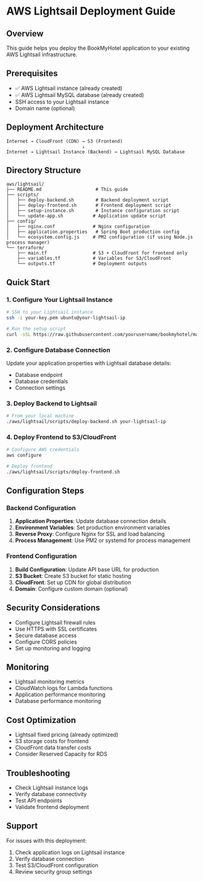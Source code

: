 # AWS Lightsail Deployment Guide

## Overview
This guide helps you deploy the BookMyHotel application to your existing AWS Lightsail infrastructure.

## Prerequisites
- ✅ AWS Lightsail instance (already created)
- ✅ AWS Lightsail MySQL database (already created)
- SSH access to your Lightsail instance
- Domain name (optional)

## Deployment Architecture
```
Internet → CloudFront (CDN) → S3 (Frontend)
                            ↓
Internet → Lightsail Instance (Backend) → Lightsail MySQL Database
```

## Directory Structure
```
aws/lightsail/
├── README.md                    # This guide
├── scripts/
│   ├── deploy-backend.sh        # Backend deployment script
│   ├── deploy-frontend.sh       # Frontend deployment script
│   ├── setup-instance.sh        # Instance configuration script
│   └── update-app.sh           # Application update script
├── config/
│   ├── nginx.conf              # Nginx configuration
│   ├── application.properties   # Spring Boot production config
│   └── ecosystem.config.js     # PM2 configuration (if using Node.js process manager)
└── terraform/
    ├── main.tf                 # S3 + CloudFront for frontend only
    ├── variables.tf            # Variables for S3/CloudFront
    └── outputs.tf              # Deployment outputs
```

## Quick Start

### 1. Configure Your Lightsail Instance
```bash
# SSH to your Lightsail instance
ssh -i your-key.pem ubuntu@your-lightsail-ip

# Run the setup script
curl -sSL https://raw.githubusercontent.com/yourusername/bookmyhotel/main/aws/lightsail/scripts/setup-instance.sh | bash
```

### 2. Configure Database Connection
Update your application properties with Lightsail database details:
- Database endpoint
- Database credentials
- Connection settings

### 3. Deploy Backend to Lightsail
```bash
# From your local machine
./aws/lightsail/scripts/deploy-backend.sh your-lightsail-ip
```

### 4. Deploy Frontend to S3/CloudFront
```bash
# Configure AWS credentials
aws configure

# Deploy frontend
./aws/lightsail/scripts/deploy-frontend.sh
```

## Configuration Steps

### Backend Configuration
1. **Application Properties**: Update database connection details
2. **Environment Variables**: Set production environment variables
3. **Reverse Proxy**: Configure Nginx for SSL and load balancing
4. **Process Management**: Use PM2 or systemd for process management

### Frontend Configuration
1. **Build Configuration**: Update API base URL for production
2. **S3 Bucket**: Create S3 bucket for static hosting
3. **CloudFront**: Set up CDN for global distribution
4. **Domain**: Configure custom domain (optional)

## Security Considerations
- Configure Lightsail firewall rules
- Use HTTPS with SSL certificates
- Secure database access
- Configure CORS policies
- Set up monitoring and logging

## Monitoring
- Lightsail monitoring metrics
- CloudWatch logs for Lambda functions
- Application performance monitoring
- Database performance monitoring

## Cost Optimization
- Lightsail fixed pricing (already optimized)
- S3 storage costs for frontend
- CloudFront data transfer costs
- Consider Reserved Capacity for RDS

## Troubleshooting
- Check Lightsail instance logs
- Verify database connectivity
- Test API endpoints
- Validate frontend deployment

## Support
For issues with this deployment:
1. Check application logs on Lightsail instance
2. Verify database connection
3. Test S3/CloudFront configuration
4. Review security group settings
